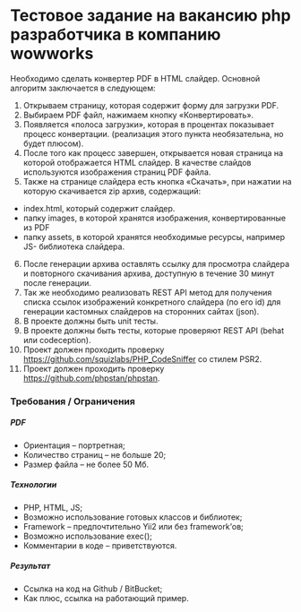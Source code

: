 # Тестовое задание на вакансию php разработчика в компанию wowworks
						
Необходимо сделать конвертер PDF в HTML слайдер. Основной алгоритм заключается в следующем:
						
1. Открываем страницу, которая содержит форму для загрузки PDF.
2. Выбираем PDF файл, нажимаем кнопку «Конвертировать».
3. Появляется «полоса загрузки», которая в процентах показывает процесс конвертации. (реализация этого пункта необязательна, но будет плюсом).
4. После того как процесс завершен, открывается новая страница на которой отображается HTML слайдер. В качестве слайдов используются изображения страниц PDF файла.
5. Также на странице слайдера есть кнопка «Скачать», при нажатии на которую скачивается zip архив, содержащий:						
  * index.html, который содержит слайдер.
  * папку images, в которой хранятся изображения, конвертированные из PDF
  * папку assets, в которой хранятся необходимые ресурсы, например JS- библиотека слайдера.
6. После генерации архива оставлять ссылку для просмотра слайдера и повторного скачивания архива, доступную в течение 30 минут после генерации.
7. Так же необходимо реализовать REST API метод для получения списка ссылок изображений конкретного слайдера (по его id) для генерации кастомных слайдеров на сторонних сайтах (json).
8. В проекте должны быть unit тесты.
9. В проекте должны быть тесты, которые проверяют REST API (behat или codeception).
10. Проект должен проходить проверку https://github.com/squizlabs/PHP_CodeSniffer со стилем PSR2.
11. Проект должен проходить проверку https://github.com/phpstan/phpstan.

### Требования / Ограничения	

##### PDF				
* Ориентация – портретная;
* Количество страниц – не больше 20;
* Размер файла – не более 50 Мб.
						
##### Технологии				
* PHP, HTML, JS;
* Возможно использование готовых классов и библиотек;
* Framework – предпочтительно Yii2 или без framework’ов; 
* Возможно использование exec();
* Комментарии в коде – приветствуются.
						
##### Результат				
* Ссылка на код на Github / BitBucket;
* Как плюс, ссылка на работающий пример. 
